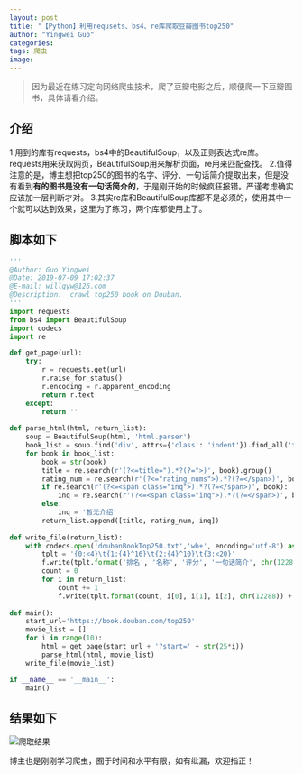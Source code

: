 ```yaml
---
layout: post
title: "【Python】利用requsets、bs4、re库爬取豆瓣图书top250"
author: "Yingwei Guo"
categories: 
tags: 爬虫
image: 
---
```


>因为最近在练习定向网络爬虫技术，爬了豆瓣电影之后，顺便爬一下豆瓣图书，具体请看介绍。

## 介绍
1.用到的库有requests，bs4中的BeautifulSoup，以及正则表达式re库。requests用来获取网页，BeautifulSoup用来解析页面，re用来匹配查找。
2.值得注意的是，博主想把top250的图书的名字、评分、一句话简介提取出来，但是没有看到**有的图书是没有一句话简介的**，于是刚开始的时候疯狂报错。严谨考虑确实应该加一层判断才对。
3.其实re库和BeautifulSoup库都不是必须的，使用其中一个就可以达到效果，这里为了练习，两个库都使用上了。
## 脚本如下

```python
'''
@Author: Guo Yingwei
@Date: 2019-07-09 17:02:37
@E-mail: willgyw@126.com
@Description:  crawl top250 book on Douban.
'''
import requests
from bs4 import BeautifulSoup
import codecs
import re

def get_page(url):
    try:
        r = requests.get(url)
        r.raise_for_status()
        r.encoding = r.apparent_encoding
        return r.text
    except:
        return ''
    
def parse_html(html, return_list):
    soup = BeautifulSoup(html, 'html.parser')
    book_list = soup.find('div', attrs={'class': 'indent'}).find_all('tr')
    for book in book_list:
        book = str(book)
        title = re.search(r'(?<=title=").*?(?=">)', book).group()
        rating_num = re.search(r'(?<="rating_nums">).*?(?=</span>)', book).group()
        if re.search(r'(?<=<span class="inq">).*?(?=</span>)', book):
            inq = re.search(r'(?<=<span class="inq">).*?(?=</span>)', book).group()
        else:
            inq = '暂无介绍'
        return_list.append([title, rating_num, inq])
    
def write_file(return_list):   
    with codecs.open('doubanBookTop250.txt','wb+', encoding='utf-8') as f:
        tplt = '{0:<4}\t{1:{4}^16}\t{2:{4}^10}\t{3:<20}'
        f.write(tplt.format('排名', '名称', '评分', '一句话简介', chr(12288)) + '\n')
        count = 0
        for i in return_list:
            count += 1
            f.write(tplt.format(count, i[0], i[1], i[2], chr(12288)) + '\n')
                   
def main():
    start_url='https://book.douban.com/top250'
    movie_list = []    
    for i in range(10):
        html = get_page(start_url + '?start=' + str(25*i))
        parse_html(html, movie_list)
    write_file(movie_list)    

if __name__ == '__main__':
    main()
```

## 结果如下
![爬取结果](https://img-blog.csdnimg.cn/201907182103328.png?x-oss-process=image/watermark,type_ZmFuZ3poZW5naGVpdGk,shadow_10,text_aHR0cHM6Ly9ibG9nLmNzZG4ubmV0L3dlaXhpbl80MjM1ODA3Nw==,size_16,color_FFFFFF,t_70)



博主也是刚刚学习爬虫，囿于时间和水平有限，如有纰漏，欢迎指正！